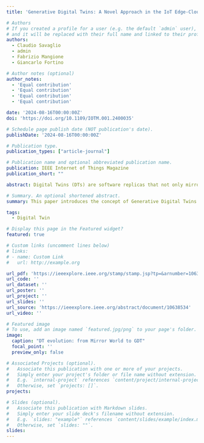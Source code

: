 ```yaml
---
title: 'Generative Digital Twins: A Novel Approach in the IoT Edge-Cloud Continuum'

# Authors
# If you created a profile for a user (e.g. the default `admin` user), write the username (folder name) here
# and it will be replaced with their full name and linked to their profile.
authors:
  - Claudio Savaglio
  - admin
  - Fabrizio Mangione
  - Giancarlo Fortino

# Author notes (optional)
author_notes:
  - 'Equal contribution'
  - 'Equal contribution'
  - 'Equal contribution'
  - 'Equal contribution'

date: '2024-08-16T00:00:00Z'
doi: 'https://doi.org/10.1109/IOTM.001.2400035'

# Schedule page publish date (NOT publication's date).
publishDate: '2024-08-16T00:00:00Z'

# Publication type.
publication_types: ["article-journal"]

# Publication name and optional abbreviated publication name.
publication: IEEE Internet of Things Magazine
publication_short: ""

abstract: Digital Twins (DTs) are software replicas that not only mirrors physical entities but can also proactively predict, control, optimize and simulate their behavior. Born in the manufacturing sector, this concept after an initial hype stayed untouched for decades. The rise of Internet of Things (IoT) and Artificial Intelligence (AI) enabled DT, respectively, to exchange real-world data and to fully exploit it for fulfilling its own goals. Very recently, Generative AI (Gen-AI) methods started being sporadically applied to DT in different contexts and with different targets. After studying the literature, in this article we provide a definition for the Generative DT (GDT) which embraces main distinctive aspects and potential of current and future Gen- AI-aided DTs. In particular, we first disclose the role of Gen-AI in conciliating the model- and the data-driven approach for the development of DTs. Then, we analyze the added value of main Gen-AI architectures for maximizing the performance of DTs operating in the IoT domain and deployed in the edge-cloud continuum. Finally, we illustrate the potential of a GDT in emblematic Smart City scenarios through a use case involving the prediction of vehicles' trajectories when, due to uncontrolled events, only partial information is accessible. The outlined solution conciliates accuracy and explainability in the trajectory prediction with overall system robustness and effectiveness.

# Summary. An optional shortened abstract.
summary: This paper introduces the concept of Generative Digital Twins (GDTs), an evolution of Digital Twins (DTs) that incorporates Generative AI to enhance prediction, control, optimization, and simulation capabilities. Originating in the manufacturing sector, DTs have been revitalized by advancements in IoT and AI, allowing them to interact with real-world data and achieve their goals more effectively. The paper defines GDTs, explores how Generative AI bridges model- and data-driven approaches, and highlights its benefits in IoT environments, particularly within Smart City scenarios where predictive accuracy, system robustness, and explainability are crucial.

tags:
  - Digital Twin

# Display this page in the Featured widget?
featured: true

# Custom links (uncomment lines below)
# links:
# - name: Custom Link
#   url: http://example.org

url_pdf: 'https://ieeexplore.ieee.org/stamp/stamp.jsp?tp=&arnumber=10638534'
url_code: ''
url_dataset: ''
url_poster: ''
url_project: ''
url_slides: ''
url_source: 'https://ieeexplore.ieee.org/abstract/document/10638534'
url_video: ''

# Featured image
# To use, add an image named `featured.jpg/png` to your page's folder.
image:
  caption: "DT evolution: from Mirror World to GDT"
  focal_point: ''
  preview_only: false

# Associated Projects (optional).
#   Associate this publication with one or more of your projects.
#   Simply enter your project's folder or file name without extension.
#   E.g. `internal-project` references `content/project/internal-project/index.md`.
#   Otherwise, set `projects: []`.
projects:

# Slides (optional).
#   Associate this publication with Markdown slides.
#   Simply enter your slide deck's filename without extension.
#   E.g. `slides: "example"` references `content/slides/example/index.md`.
#   Otherwise, set `slides: ""`.
slides: 
---
```

